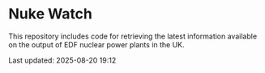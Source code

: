 # Nuke Watch

This repository includes code for retrieving the latest information available on the output of EDF nuclear power plants in the UK.

Last updated: 2025-08-20 19:12